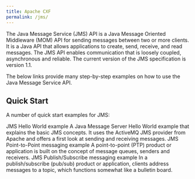 ```yaml
---
title: Apache CXF
permalink: /jms/
---
```


The Java Message Service (JMS) API is a Java Message Oriented Middleware (MOM) API for sending messages between two or more clients. It is a Java API that allows applications to create, send, receive, and read messages. The JMS API enables communication that is loosely coupled, asynchronous and reliable. The current version of the JMS specification is version 1.1.

The below links provide many step-by-step examples on how to use the Java Message Service API.

## Quick Start

A number of quick start examples for JMS:

JMS Hello World example
 A Java Message Server Hello World example that explains the basic JMS concepts. It uses the ActiveMQ JMS provider from Apache and offers a first look at sending and receiving messages.
    JMS Point-to-Point messaging example
    A point-to-point (PTP) product or application is built on the concept of message queues, senders and receivers.
    JMS Publish/Subscribe messaging example
    In a publish/subscribe (pub/sub) product or application, clients address messages to a topic, which functions somewhat like a bulletin board.
